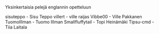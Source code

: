 Yksinkertaisia pelejä englannin opetteluun

sisuteppo - Sisu Teppo
villert - ville raijas
Vibbe00 - Ville Pakkanen
TuomoIllman - Tuomo Illman
Smallfluffytail - Topi Heinämäki
Tipsu-cmd - Tiia Laitala